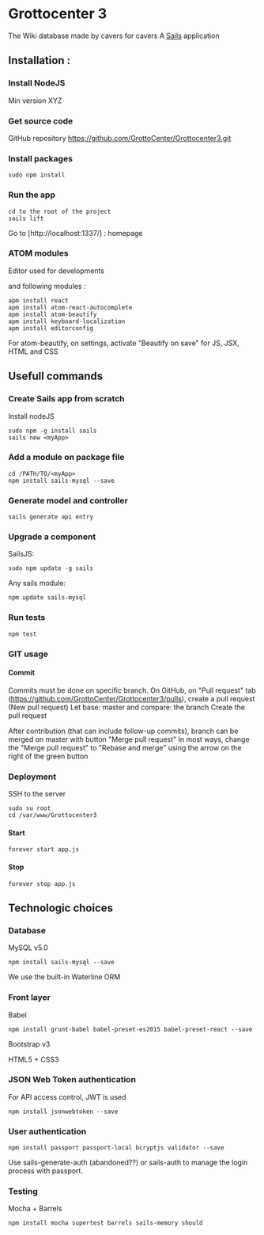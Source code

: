 # Grottocenter 3

The Wiki database made by cavers for cavers
A [Sails](http://sailsjs.org) application

## Installation :

### Install NodeJS

Min version XYZ

### Get source code

GitHub repository
https://github.com/GrottoCenter/Grottocenter3.git

### Install packages

    sudo npm install

### Run the app

    cd to the root of the project
    sails lift

Go to [http://localhost:1337/] : homepage

### ATOM modules

Editor used for developments

and following modules :

    apm install react
    apm install atom-react-autocomplete
    apm install atom-beautify
    apm install keyboard-localization
    apm install editorconfig

For atom-beautify, on settings, activate "Beautify on save" for JS, JSX, HTML and CSS

## Usefull commands

### Create Sails app from scratch

Install nodeJS

    sudo npm -g install sails
    sails new <myApp>

### Add a module on package file

    cd /PATH/TO/<myApp>
    npm install sails-mysql --save

### Generate model and controller

    sails generate api entry

### Upgrade a component

SailsJS:

    sudo npm update -g sails

Any sails module:

    npm update sails-mysql

### Run tests

    npm test

### GIT usage

#### Commit

Commits must be done on specific branch.
On GitHub, on "Pull request" tab (https://github.com/GrottoCenter/Grottocenter3/pulls), create a pull request (New pull request)
Let base: master and compare: the branch
Create the pull request

After contribution (that can include follow-up commits), branch can be merged on master with button "Merge pull request"
In most ways, change the "Merge pull request" to "Rebase and merge" using the arrow on the right of the green button

### Deployment

SSH to the server

    sudo su root
    cd /var/www/Grottocenter3

#### Start
    forever start app.js

#### Stop
    forever stop app.js

## Technologic choices

### Database

MySQL v5.0

    npm install sails-mysql --save

We use the built-in Waterline ORM

### Front layer

Babel

    npm install grunt-babel babel-preset-es2015 babel-preset-react --save

Bootstrap v3

HTML5 + CSS3

### JSON Web Token authentication

For API access control, JWT is used

    npm install jsonwebtoken --save

### User authentication

    npm install passport passport-local bcryptjs validator --save

Use sails-generate-auth (abandoned??) or sails-auth to manage the login process with passport.

### Testing

Mocha + Barrels

    npm install mocha supertest barrels sails-memory should
